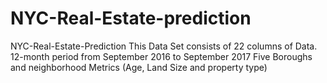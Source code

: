 # NYC-Real-Estate-prediction
NYC-Real-Estate-Prediction
This Data Set consists of 22 columns of Data. 
12-month period from September 2016 to September 2017
Five Boroughs and neighborhood
Metrics (Age, Land Size and property type)
